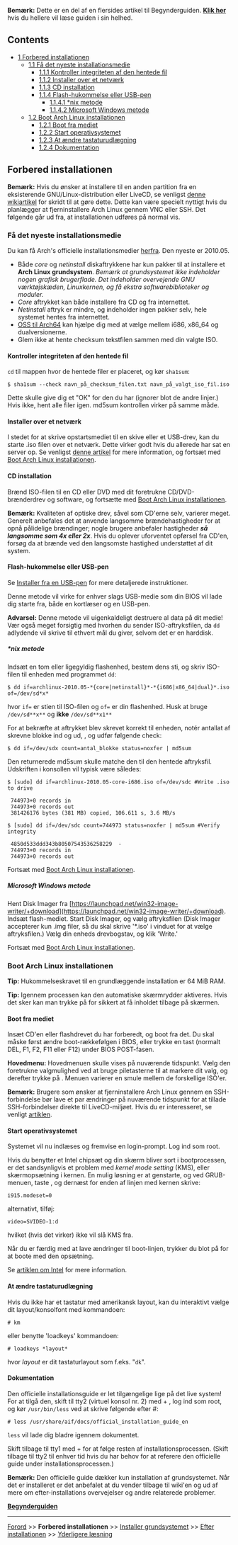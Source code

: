 **Bemærk:** Dette er en del af en flersides artikel til Begynderguiden. **[Klik her](/index.php/Beginners%27_Guide_(Dansk) "Beginners' Guide (Dansk)")** hvis du hellere vil læse guiden i sin helhed.

## Contents

*   [1 Forbered installationen](#Forbered_installationen)
    *   [1.1 Få det nyeste installationsmedie](#F.C3.A5_det_nyeste_installationsmedie)
        *   [1.1.1 Kontroller integriteten af den hentede fil](#Kontroller_integriteten_af_den_hentede_fil)
        *   [1.1.2 Installer over et netværk](#Installer_over_et_netv.C3.A6rk)
        *   [1.1.3 CD installation](#CD_installation)
        *   [1.1.4 Flash-hukommelse eller USB-pen](#Flash-hukommelse_eller_USB-pen)
            *   [1.1.4.1 *nix metode](#.2Anix_metode)
            *   [1.1.4.2 Microsoft Windows metode](#Microsoft_Windows_metode)
    *   [1.2 Boot Arch Linux installationen](#Boot_Arch_Linux_installationen)
        *   [1.2.1 Boot fra mediet](#Boot_fra_mediet)
        *   [1.2.2 Start operativsystemet](#Start_operativsystemet)
        *   [1.2.3 At ændre tastaturudlægning](#At_.C3.A6ndre_tastaturudl.C3.A6gning)
        *   [1.2.4 Dokumentation](#Dokumentation)

## Forbered installationen

**Bemærk:** Hvis du ønsker at installere til en anden partition fra en eksisterende GNU/Linux-distribution eller LiveCD, se venligst [denne wikiartikel](/index.php?title=Install_from_Existing_Linux_(Dansk)&action=edit&redlink=1 "Install from Existing Linux (Dansk) (page does not exist)") for skridt til at gøre dette. Dette kan være specielt nyttigt hvis du planlægger at fjerninstallere Arch Linux gennem VNC eller SSH. Det følgende går ud fra, at installationen udføres på normal vis.

### Få det nyeste installationsmedie

Du kan få Arch's officielle installationsmedier [herfra](https://archlinux.org/download/). Den nyeste er 2010.05.

*   Både *core* og *netinstall* diskaftrykkene har kun pakker til at installere et **Arch Linux grundsystem**. *Bemærk at grundsystemet ikke indeholder nogen grafisk brugerflade. Det indeholder overvejende GNU værktøjskæden, Linuxkernen, og få ekstra softwarebiblioteker og moduler.*
*   *Core* aftrykket kan både installere fra CD og fra internettet.
*   *Netinstall* aftryk er mindre, og indeholder ingen pakker selv, hele systemet hentes fra internettet.
*   [OSS til Arch64](/index.php?title=Arch64_FAQ_(Dansk)&action=edit&redlink=1 "Arch64 FAQ (Dansk) (page does not exist)") kan hjælpe dig med at vælge mellem i686, x86_64 og dualversionerne.
*   Glem ikke at hente checksum tekstfilen sammen med din valgte ISO.

#### Kontroller integriteten af den hentede fil

`cd` til mappen hvor de hentede filer er placeret, og kør `sha1sum`:

```
$ sha1sum --check navn_på_checksum_filen.txt navn_på_valgt_iso_fil.iso

```

Dette skulle give dig et "OK" for den du har (ignorer blot de andre linjer.) Hvis ikke, hent alle filer igen. md5sum kontrollen virker på samme måde.

#### Installer over et netværk

I stedet for at skrive opstartsmediet til en skive eller et USB-drev, kan du starte .iso filen over et netværk. Dette virker godt hvis du allerede har sat en server op. Se venligst [denne artikel](/index.php?title=Install_Arch_from_network_(via_PXE)_(Dansk)&action=edit&redlink=1 "Install Arch from network (via PXE) (Dansk) (page does not exist)") for mere information, og fortsæt med [Boot Arch Linux installationen](#Boot_Arch_Linux_installationen).

#### CD installation

Brænd ISO-filen til en CD eller DVD med dit foretrukne CD/DVD-brænderdrev og software, og fortsætte med [Boot Arch Linux installationen](#Boot_Arch_Linux_installationen).

**Bemærk:** Kvaliteten af optiske drev, såvel som CD'erne selv, varierer meget. Generelt anbefales det at anvende langsomme brændehastigheder for at opnå pålidelige brændinger; nogle brugere anbefaler hastigheder ***så langsomme som 4x eller 2x***. Hvis du oplever uforventet opførsel fra CD'en, forsøg da at brænde ved den langsomste hastighed understøttet af dit system.

#### Flash-hukommelse eller USB-pen

Se [Installer fra en USB-pen](/index.php?title=Install_from_a_USB_flash_drive_(Dansk)&action=edit&redlink=1 "Install from a USB flash drive (Dansk) (page does not exist)") for mere detaljerede instruktioner.

Denne metode vil virke for enhver slags USB-medie som din BIOS vil lade dig starte fra, både en kortlæser og en USB-pen.

**Advarsel:** Denne metode vil uigenkaldeligt destruere al data på dit medie! Vær også meget forsigtig med hvorhen du sender ISO-aftryksfilen, da `dd` adlydende vil skrive til ethvert mål du giver, selvom det er en harddisk.

##### *nix metode

Indsæt en tom eller ligegyldig flashenhed, bestem dens sti, og skriv ISO-filen til enheden med programmet `dd`:

```
$ dd if=archlinux-2010.05-*{core|netinstall}*-*{i686|x86_64|dual}*.iso of=/dev/sd*x*

```

hvor `if=` er stien til ISO-filen og `of=` er din flashenhed. Husk at bruge `/dev/sd**x**` og **ikke** `/dev/sd**x1**`

For at bekræfte at aftrykket blev skrevet korrekt til enheden, notér antallat af skrevne blokke ind og ud, , og udfør følgende check:

```
$ dd if=/dev/sdx count=antal_blokke status=noxfer | md5sum

```

Den returnerede md5sum skulle matche den til den hentede aftryksfil. Udskriften i konsollen vil typisk være således:

 `$ [sudo] dd if=archlinux-2010.05-core-i686.iso of=/dev/sdc #Write .iso to drive` 
```
 744973+0 records in
 744973+0 records out
 381426176 bytes (381 MB) copied, 106.611 s, 3.6 MB/s

```
 `$ [sudo] dd if=/dev/sdc count=744973 status=noxfer | md5sum #Verify integrity` 
```
 4850d533ddd343b80507543536258229  -
 744973+0 records in
 744973+0 records out
```

Fortsæt med [Boot Arch Linux installationen](#Boot_Arch_Linux_installationen).

##### Microsoft Windows metode

Hent Disk Imager fra [https://launchpad.net/win32-image-writer/+download](https://launchpad.net/win32-image-writer/+download). Indsæt flash-mediet. Start Disk Imager, og vælg aftryksfilen (Disk Imager accepterer kun .img filer, så du skal skrive '*.iso' i vinduet for at vælge aftryksfilen.) Vælg din enheds drevbogstav, og klik 'Write.'

Fortsæt med [Boot Arch Linux installationen](#Boot_Arch_Linux_installationen).

### Boot Arch Linux installationen

**Tip:** Hukommelseskravet til en grundlæggende installation er 64 MiB RAM.

**Tip:** Igennem processen kan den automatiske skærmrydder aktiveres. Hvis det sker kan man trykke på <Alt> for sikkert at få inholdet tilbage på skærmen.

#### Boot fra mediet

Insæt CD'en eller flashdrevet du har forberedt, og boot fra det. Du skal måske først ændre boot-rækkefølgen i BIOS, eller trykke en tast (normalt DEL, F1, F2, F11 eller F12) under BIOS POST-fasen.

**Hovedmenu:** Hovedmenuen skulle vises på nuværende tidspunkt. Vælg den foretrukne valgmulighed ved at bruge piletasterne til at markere dit valg, og derefter trykke på <Retur>. Menuen varierer en smule mellem de forskellige ISO'er.

**Bemærk:** Brugere som ønsker at fjerninstallere Arch Linux gennem en SSH-forbindelse bør lave et par ændringer på nuværende tidspunkt for at tillade SSH-forbindelser direkte til LiveCD-miljøet. Hvis du er interesseret, se venligt [artiklen](/index.php?title=Install_from_SSH_(Dansk)&action=edit&redlink=1 "Install from SSH (Dansk) (page does not exist)").

#### Start operativsystemet

Systemet vil nu indlæses og fremvise en login-prompt. Log ind som root.

Hvis du benytter et Intel chipsæt og din skærm bliver sort i bootprocessen, er det sandsynligvis et problem med *kernel mode setting* (KMS), eller skærmopsætning i kernen. En mulig løsning er at genstarte, og ved GRUB-menuen, taste <Tab>, og dernæst for enden af linjen med kernen skrive:

```
i915.modeset=0

```

alternativt, tilføj:

```
video=SVIDEO-1:d

```

hvilket (hvis det virker) ikke vil slå KMS fra.

Når du er færdig med at lave ændringer til boot-linjen, trykker du blot på <Retur> for at boote med den opsætning.

Se [artiklen om Intel](/index.php?title=Intel_(Dansk)&action=edit&redlink=1 "Intel (Dansk) (page does not exist)") for mere information.

#### At ændre tastaturudlægning

Hvis du ikke har et tastatur med amerikansk layout, kan du interaktivt vælge dit layout/konsolfont med kommandoen:

```
# km

```

eller benytte 'loadkeys' kommandoen:

```
# loadkeys *layout*

```

hvor *layout* er dit tastaturlayout som f.eks. "`dk`".

#### Dokumentation

Den officielle installationsguide er let tilgængelige lige på det live system! For at tilgå den, skift til tty2 (virtuel konsol nr. 2) med <Alt> + <F2>, log ind som root, og kør `/usr/bin/less` ved at skrive følgende efter #:

```
# less /usr/share/aif/docs/official_installation_guide_en

```

`less` vil lade dig bladre igennem dokumentet.

Skift tilbage til tty1 med <Alt> + <F1> for at følge resten af installationsprocessen. (Skift tilbage til tty2 til enhver tid hvis du har behov for at referere den officielle guide under installationsprocessen.)

**Bemærk:** Den officielle guide dækker kun installation af grundsystemet. Når det er installeret er det anbefalet at du vender tilbage til wiki'en og ud af mere om efter-installations overvejelser og andre relaterede problemer.

**[Begynderguiden](/index.php/Beginners%27_Guide_(Dansk) "Beginners' Guide (Dansk)")**

* * *

[Forord](/index.php/Beginners%27_Guide/Preface_(Dansk) "Beginners' Guide/Preface (Dansk)") >> **Forbered installationen** >> [Installer grundsystemet](/index.php/Beginners%27_Guide/Installation_(Dansk) "Beginners' Guide/Installation (Dansk)") >> [Efter installationen](/index.php?title=Beginners%27_Guide/Post-Installation_(Dansk)&action=edit&redlink=1 "Beginners' Guide/Post-Installation (Dansk) (page does not exist)") >> [Yderligere læsning](/index.php?title=Beginners%27_Guide/Extra_(Dansk)&action=edit&redlink=1 "Beginners' Guide/Extra (Dansk) (page does not exist)")